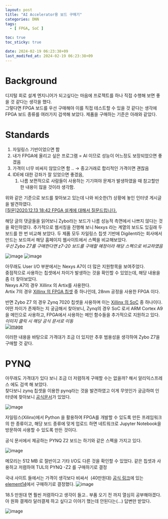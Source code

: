 ```yaml
---
layout: post
title: "AI Accelerator용 보드 구매기"
categories: DNN
tags:
  - [ FPGA, SoC ]

toc: true
toc_sticky: true

date: 2024-02-19 06:23:38+09
last_modifed_at: 2024-02-19 06:23:38+09
---
```


# Background

디지털 회로 설계 엔지니어가 되고싶다는 마음에 프로젝트를 하나 직접 수행해 보면 좋을 것 같다는 생각을 했다.  
그렇다면 FPGA 보드를 우선 구매해야 이를 직접 테스트할 수 있을 것 같다는 생각에 FPGA 보드 종류를 여러가지 검색해 보았다. 제품을 구매하는 기준은 아래와 같았다.

# Standards

1.  자일링스 기반이었으면 함
2.  내가 FPGA에 올리고 싶은 프로그램 = AI 이므로 성능이 어느정도 보장되었으면 좋겠음
3.  가격이 너무 비싸지 않았으면 함 .. → 중고거래로 합리적인 가격이면 괜찮음
4.  IDE에 대한 강좌가 잘 있었으면 좋겠음,
    1.  나름 보편적으로 사람들이 사용하는 기기여야 문제가 발생하였을 때 참고할만한 내용이 많을 것이라 생각함.

위와 같은 기준으로 보드를 찾아보고 있는데 나와 비슷한(?) 상황에 놓인 인터넷 게시글을 발견하였다.  
[\[질문\]2020.12.13 18:42 FPGA 설계에 대해서 질문드립니다.](https://gigglehd.com/gg/hard/8936873)

해당 글의 댓글들을 읽어보니 Zybo라는 보드가 나름 성능적 측면에서 나쁘지 않다는 것을 확인하였다. 추가적으로 웹서칭을 진행해 보니 Nexys 라는 계열의 보드도 있길래 두 보드를 한 번 비교해 보았다. 두 제품 모두 자일링스 칩셋 기반에 Digilent라는 회사에서 만드는 보드여서 해당 홈페이지 웹사이트에서 스펙을 비교해보았다.  
*우선 Zybo Z7를 구매한다면 z7-20 보드를 구매할 예정이라 해당 스펙으로 비교하였음*

![image](https://github.com/J1wanSeo/j1wanseo.github.io/assets/106726102/9aa1f9f5-bd0c-4900-bc3f-41ce69d053b6)
![image](https://github.com/J1wanSeo/j1wanseo.github.io/assets/106726102/bbf95506-4490-4f12-9a0e-53a6727be01a)

아무래도 User I/O 부분에서는 Nexys A7이 더 많은 지원항목을 보여주었다.  
중점적으로 사용하는 칩셋에서 차이가 발생하는 것을 확인할 수 있었는데, 해당 내용을 좀 더 찾아보았다.  
Nexys A7의 경우 Xillinx 의 Artix를 사용한다.  
Artix 7의 경우 [Xillinx 의 FPGA 칩셋](https://www.xilinx.com/products/silicon-devices/fpga.html) 중 하나인데, 28nm 공정을 사용한 FPGA 이다.

반면 Zybo Z7 의 경우 Zynq 7020 칩셋을 사용하며 이는 [Xillinx 의 SoC](https://www.xilinx.com/products/silicon-devices/soc.html) 중 하나이다.  
어떤 차이가 존재하는 지 궁금해서 찾아보니, Zynq의 경우 SoC 로서 ARM Cortex A9을 메인으로 사용하고, FPGA에서 사용하는 메인 함수들을 추가적으로 지원하고 있다.  
*이미지 클릭 시 해당 공식 문서로 이동*  
[![image](https://github.com/J1wanSeo/j1wanseo.github.io/assets/106726102/d3a30f63-9a94-4340-9e99-2113a85cc612)](https://www.xilinx.com/content/dam/xilinx/support/documents/product-briefs/zynq-7000-product-brief.pdf)

이러한 내용을 바탕으로 가격대가 조금 더 있지만 추후 범용성을 생각하여 Zybo Z7을 구매할 것 같다.

# PYNQ

아무래도 가격대가 있다 보니 조금 더 저렴하게 구매할 수는 없을까? 해서 알리익스프레스 에도 검색 해 보았다.  
찾다보니 zynq 칩셋을 이용한 pynq라는 것을 발견하였고 이게 무엇인가 궁금하여 인터넷에 찾아보니 [공식문서](https://github.com/Xilinx/PYNQ_Workshop/blob/master/01_PYNQ_Workshop_introduction.pdf)가 있었다.

![image](https://github.com/J1wanSeo/j1wanseo.github.io/assets/106726102/e72ab886-a349-4b6b-a6e1-94c1aecb03ed)

자일링스(Xilinx)에서 Python 을 활용하여 FPGA를 개발할 수 있도록 만든 프레임워크의 한 종류이고, 해당 보드 종류에 맞게 업로드 하면 네트워크로 Jupyter Notebook을 방문하여 사용할 수 있도록 만든 것이다.

공식 문서에서 제공하는 PYNQ Z2 보드는 하기와 같은 스펙을 가지고 있다.

![image](https://github.com/J1wanSeo/j1wanseo.github.io/assets/106726102/e8da97a2-38f0-47ca-be56-3ac6f5902dfb)

메모리는 512 MB 로 절반이고 기타 I/O도 다른 것을 확인할 수 있었다.
같은 칩셋과 사용하고 저렴하여 TUL의 PYNQ -Z2 를 구매하기로 결정

국내 사이트 들에서는 가격이 생각보다 비싸서  (40만원대) [공식 링크](https://www.tulembedded.com/FPGA/ProductsPYNQ-Z2.html)에 있는 [element14](https://kr.element14.com/tul-corporation/1m1-m000127dev/eval-board-32bit-arm-cortex-a9/dp/3605842?CMP=e-email-sys-orderack-GLB)에서 구매하기로 결정했다.
![image](https://github.com/J1wanSeo/j1wanseo.github.io/assets/106726102/5cb9671a-a251-4825-9532-4ac363830b5a)

18.5 만원대 면 훨씬 저렴하다고 생각이 들고.. 부품 오기 전 까지 열심히 공부해야겠다.
아 원화 결제라 달러결제 하고 싶다고 이야기 했는데 안된다는(...)  답변만 받았다.

![image](https://github.com/J1wanSeo/j1wanseo.github.io/assets/106726102/95ea3bc7-efca-4e0c-97f0-5a2e5378c8c0)
